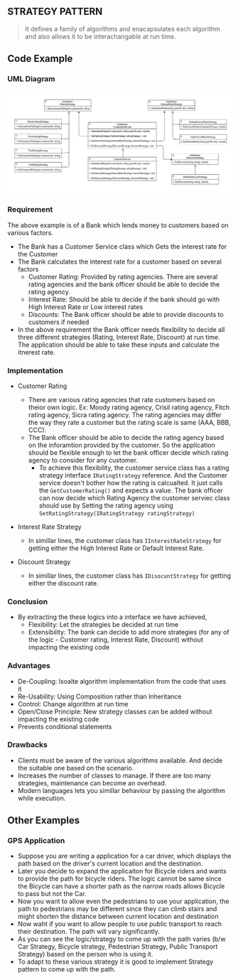 ## STRATEGY PATTERN
> It defines a family of algorithms and enacapsulates each algorithm and also allows it to be interachangable at run time.

## Code Example

### UML Diagram
![Strategy Pattern UML Image](https://raw.githubusercontent.com/sandeshkota/DesignPatterns/main/Assets/UML/Strategy.PNG)

### Requirement
The above example is of a Bank which lends money to customers based on various factors.
- The Bank has a Customer Service class which Gets the interest rate for the Customer
- The Bank calculates the interest rate for a customer based on several factors
  - Customer Rating: Provided by rating agencies. There are several rating agencies and the bank officer should be able to decide the rating agency.
  - Interest Rate: Should be able to decide if the bank should go with High Interest Rate or Low interest rates
  - Discounts: The Bank officer should be able to provide discounts to customers if needed 
- In the above requirement the Bank officer needs flexibility to decide all three different strategies (Rating, Interest Rate, Discount) at run time. The application should be able to take these inputs and calculate the itnerest rate.

### Implementation
- Customer Rating
  - There are various rating agencies that rate customers based on theior own logic. Ex: Moody rating agency, Crisil rating agency, Fitch rating agency, Sicra rating agency. The rating agencies may differ the way they rate a customer but the rating scale is same (AAA, BBB, CCC).
  - The Bank officer should be able to decide the rating agency based on the inforamtion provided by the customer. So the application should be flexible enough to let the bank officer decide which rating agency to consider for any customer.
    - To achieve this flexibility, the customer service class has a rating strategy interface ```IRatingStrategy``` reference. And the Customer service doesn't bother how the rating is calcualted. It just calls the ```GetCustomerRating()``` and expects a value. The bank officer can now decide which Rating Agency the customer serviec class should use by Setting the rating agency using ```SetRatingStrategy(IRatingStrategy ratingStrategy)```

- Interest Rate Strategy
  - In simillar lines, the customer class has ```IInterestRateStrategy``` for getting either the High Interest Rate or Default Interest Rate.

- Discount Strategy
  - In simillar lines, the customer class has ```IDisocuntStrategy``` for getting either the discount rate.

### Conclusion
- By extracting the these logics into a interface we have achieved,
  - Flexibility: Let the strategies be decided at run time
  - Extensibility: The bank can decide to add more strategies (for any of the logic - Customer rating, Interest Rate, Discount) without impacting the existing code 



### Advantages
- De-Coupling: Isoalte algorithm implementation from the code that uses it
- Re-Usability: Using Composition rather than Inheritance
- Control: Change algorithm at run time
- Open/Close Principle: New strategy classes can be added without impacting the existing code
- Prevents conditional statements

### Drawbacks
- Clients must be aware of the various algorithms available. And decide the suitable one based on the scenario.
- Increases the number of classes to manage. If there are too many strategies, maintenance can become an overhead.
- Modern languages lets you simillar behaviour by passing the algorithm while execution.


## Other Examples

### GPS Application
- Suppose you are writing a application for a car driver, which displays the path based on the driver's current location and the destination.
- Later you decide to expand the applicaiton for Bicycle riders and wants to provide the path for bicycle riders. The logic cannot be same since the Bicycle can have a shorter path as the narrow roads allows Bicycle to pass but not the Car. 
- Now you want to allow even the pedestrians to use your application, the path to pedestrians may be different since they can climb stairs and might shorten the distance between current location and destination
- Now waht if you want to allow people to use public transport to reach their destination. The path will vary significantly.
- As you can see the logic/strategy to come up with the path varies (b/w Car Strategy, Bicycle strategy, Pedestrian Strategy, Public Transport Strategy) based on the person who is using it. 
- To adapt to these various strategy it is good to implement Strategy pattern to come up with the path.
